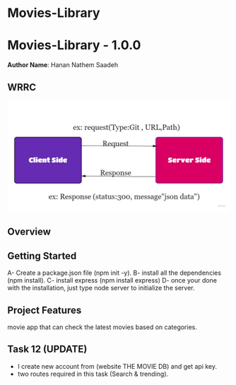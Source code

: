 # Movies-Library
# Movies-Library - 1.0.0

**Author Name**: Hanan Nathem Saadeh

## WRRC
![image](WRRC.jpg)
## Overview
## Getting Started
A- Create a package.json file  (npm init -y).
B- install all the dependencies  (npm install).
C- install express (npm install express)
D- once your done with the installation, just type node server to initialize the server.
## Project Features
movie app that can check the latest movies based on categories.
## Task 12 (UPDATE)
- I create new account from (website THE MOVIE DB) and get api key.
- two routes required in this task (Search & trending).


